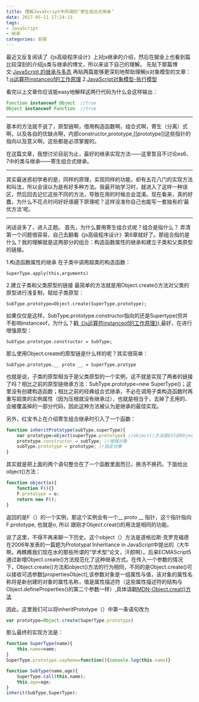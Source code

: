 ```yaml
---
title: 理解JavaScript中所谓的‘寄生组合式继承’
date: 2017-05-11 17:24:13
tags:
- JavaScript
- 继承
categories: 前端
---
```


最近又反复阅读了《js高级程序设计》上对js继承的介绍，然后在掘金上也看到篇比较深刻的介绍js类与继承的博文，所以来谈下自己的理解。
先贴下那篇博文:[JavaScript 的继承与多态](https://juejin.im/post/5912753ba22b9d005817524e)
再贴两篇能够更深刻地帮助理解js对象模型的文章：
1.[js运算符instanceof的工作原理](http://blog.csdn.net/kevinwon1985/article/details/7719906)
2.[JavaScript对象模型-执行模型](http://www.cnblogs.com/RicCC/archive/2008/02/15/JavaScript-Object-Model-Execution-Model.html)

<!--more-->

看完以上文章你应该能easy地解释这两行代码为什么会这样输出：
```javascript
Function instanceof Object  //true
Object instanceof Function  //true
```

-----------------

基本的方法就不说了，原型链啊，借用构造函数啊，组合式啊，寄生（分离）式啊，以及各自的优缺点啊，内部constructor,prototype,[[prototype]]这些指针的指向以及意义啊，这些都是必须掌握的。

在这篇文章，我想讨论目前为止，最好的继承实现方法——这里暂且不讨论es6、7中的类与继承——寄生组合式继承。

-------------------

其实最迷惑初学者的是，同样的原理，实现同样的功能，却有五花八门的实现方法和叫法，所以会误以为是有好多种方法。我最开始学习时，就进入了这样一种误区，然后回去记忆这些不同的方法，导致在用的时候总会混淆。现在看来，真的好蠢，为什么不花点时间好好琢磨下原理呢？这样没准你自己也能写一套独有的‘最优方法’呢。

-----------

闲话说多了，进入正题。
首先，为什么要用寄生组合式呢？组合是指什么？
弄清第一个问题很容易，自己去翻看《js高级程序设计》第6章就好了。那组合指的是什么？我的理解就是这两部分的组合：构造函数属性的继承和建立子类和父类原型的链接。

1.构造函数属性的继承
在子类中调用超类的构造函数：
```javacript
SuperType.apply(this,arguments)
```
2.建立子类和父类原型的链接
最简单的方法就是用Object.create()方法对父类的原型进行浅复制，赋给子类原型：
```javacript
SubType.prototype=Object.create(SuperType.prototype);
```
如果仅仅是这样，SubType.prototype.constructor指向的还是Supertype(但并不影响instanceof，为什么？戳[《js运算符instanceof的工作原理》](http://blog.csdn.net/kevinwon1985/article/details/7719906)),最好，在进行增强原型：
```javacript
SubType.prototype.constructor = SubType;
```
那么使用Object.create的原型链是什么样的呢？其实很简单：
```javacript
SubType.prototype.__ proto __ = SuperType.protype
```
也就是说，子类的原型相当于是父类原型的一个实例，这不就是实现了两者的链接了吗？相比之前的原型链继承方法：SubType.prototype=new SuperType()；这里没有创建构造函数；相比之前的经典组合式继承，不必在调用子类构造函数时再重写超类的实例属性（因为压根就没有继承过），也就是相当于，去掉了无用的、会被覆盖掉的一部分代码，因此这种方法被认为是继承的最佳实现。

另外，红宝书上在介绍寄生组合继承时引入了一个函数：
```javascript
function inheritPrototype(subType,superType){
	var prototype=object(superType.prototype) //object()方法是ES5前Object.create()的非规范化实现，后面会给出代码以及二者的比较
	prototype.constructor = subType; //增强对象
	subType.prototype = prototype; //指定对象
}
```
其实就是把上面的两个语句整合在了一个函数里面而已，换汤不换药。下面给出object()方法：
```javascript
function object(o){
	function F(){}
	F.prototype = o;
	return new F();
}
```
返回的是F（）的一个实例，那这个实例会有一个__ proto __ 指针，这个指针指向F.prototype, 也就是o, 所以 跟刚才Object.creat()的用法是相同的功能。

说了这里，不得不再来聊一下历史。这个object（）方法是道格拉斯·克罗克福德在2006年发表的一篇题为Prototypal Inheritance in JavaScript中提出的（大牛啊，再瞧瞧我们现在水的那些所谓的“学术型”论文，汗颜啊）。后来ECMAScript5 通过新增Object.create()方法规范化了这种继承方式。在传入一个参数的情况下，Object.create()方法和object()方法的行为相同，不同的是Object.create()可以接收可选参数[propertiesObject],该参数对象是一组属性与值，该对象的属性名称将是新创建的对象的属性名称，值是属性描述符（这些属性描述符的结构与Object.defineProperties()的第二个参数一样）,具体请戳[MDN-Object.creat()方法](https://developer.mozilla.org/zh-CN/docs/Web/JavaScript/Reference/Global_Objects/Object/create)

因此，这里我们可以将inheritPrototype（）中第一条语句改为
```javascript
var prototype=Object.create(SuperType.prototype)
```
那么最终的实现方法是：
```javascript
function SuperType(name){
	this.name=name;
}
SuperType.prototype.sayName=function(){console.log(this.name)}

function SubType(name,age){
	SuperType.call(this,name);
	this.age=age;
}
inherit(SubType,SuperType);
```